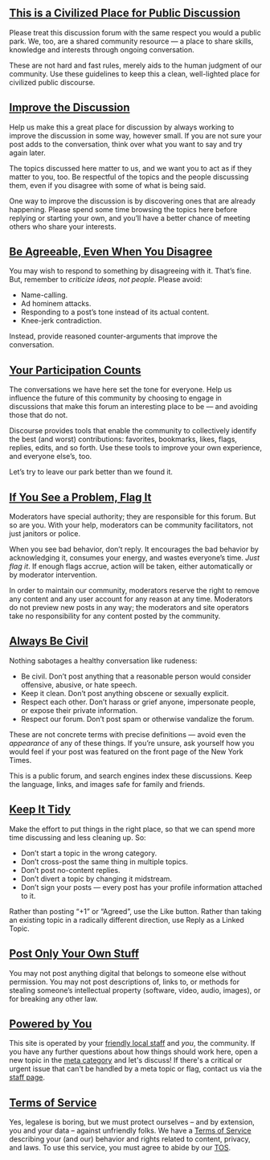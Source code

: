 <a name="civilized"></a>

## [This is a Civilized Place for Public Discussion](#civilized)

Please treat this discussion forum with the same respect you would a public park.  We, too, are a shared community resource &mdash; a place to share skills, knowledge and interests through ongoing conversation.

These are not hard and fast rules, merely aids to the human judgment of our community. Use these guidelines to keep this a clean, well-lighted place for civilized public discourse.

<a name="improve"></a>

## [Improve the Discussion](#improve)

Help us make this a great place for discussion by always working to improve the discussion in some way, however small. If you are not sure your post adds to the conversation, think over what you want to say and try again later.

The topics discussed here matter to us, and we want you to act as if they matter to you, too. Be respectful of the topics and the people discussing them, even if you disagree with some of what is being said.

One way to improve the discussion is by discovering ones that are already happening. Please spend some time browsing the topics here before replying or starting your own, and you’ll have a better chance of meeting others who share your interests.

<a name="agreeable"></a>

## [Be Agreeable, Even When You Disagree](#agreeable)

You may wish to respond to something by disagreeing with it. That’s fine. But, remember to _criticize ideas, not people_. Please avoid:

*   Name-calling.
*   Ad hominem attacks.
*   Responding to a post’s tone instead of its actual content.
*   Knee-jerk contradiction.

Instead, provide reasoned counter-arguments that improve the conversation.

<a name="participate"></a>

## [Your Participation Counts](#participate)

The conversations we have here set the tone for everyone. Help us influence the future of this community by choosing to engage in discussions that make this forum an interesting place to be &mdash; and avoiding those that do not.

Discourse provides tools that enable the community to collectively identify the best (and worst) contributions: favorites, bookmarks, likes, flags, replies, edits, and so forth. Use these tools to improve your own experience, and everyone else’s, too.

Let’s try to leave our park better than we found it.

<a name="flag-problems"></a>

## [If You See a Problem, Flag It](#flag-problems)

Moderators have special authority; they are responsible for this forum. But so are you. With your help, moderators can be community facilitators, not just janitors or police.

When you see bad behavior, don’t reply. It encourages the bad behavior by acknowledging it, consumes your energy, and wastes everyone’s time. _Just flag it_. If enough flags accrue, action will be taken, either automatically or by moderator intervention.

In order to maintain our community, moderators reserve the right to remove any content and any user account for any reason at any time. Moderators do not preview new posts in any way; the moderators and site operators take no responsibility for any content posted by the community.

<a name="be-civil"></a>

## [Always Be Civil](#be-civil)

Nothing sabotages a healthy conversation like rudeness:

*   Be civil. Don’t post anything that a reasonable person would consider offensive, abusive, or hate speech.
*   Keep it clean. Don’t post anything obscene or sexually explicit.
*   Respect each other. Don’t harass or grief anyone, impersonate people, or expose their private information.
*   Respect our forum. Don’t post spam or otherwise vandalize the forum.

These are not concrete terms with precise definitions &mdash; avoid even the _appearance_ of any of these things. If you’re unsure, ask yourself how you would feel if your post was featured on the front page of the New York Times.

This is a public forum, and search engines index these discussions. Keep the language, links, and images safe for family and friends.

<a name="keep-tidy"></a>

## [Keep It Tidy](#keep-tidy)

Make the effort to put things in the right place, so that we can spend more time discussing and less cleaning up. So:

*   Don’t start a topic in the wrong category.
*   Don’t cross-post the same thing in multiple topics.
*   Don’t post no-content replies.
*   Don’t divert a topic by changing it midstream.
*   Don’t sign your posts &mdash; every post has your profile information attached to it.

Rather than posting “+1” or “Agreed”, use the Like button. Rather than taking an existing topic in a radically different direction, use Reply as a Linked Topic.

<a name="stealing"></a>

## [Post Only Your Own Stuff](#stealing)

You may not post anything digital that belongs to someone else without permission. You may not post descriptions of, links to, or methods for stealing someone’s intellectual property (software, video, audio, images), or for breaking any other law.

<a name="power"></a>

## [Powered by You](#power)

This site is operated by your [friendly local staff](/about) and *you*, the community. If you have any further questions about how things should work here, open a new topic in the [meta category](/c/meta) and let's discuss! If there's a critical or urgent issue that can't be handled by a meta topic or flag, contact us via the [staff page](/about).

<a name="tos"></a>

## [Terms of Service](#tos)

Yes, legalese is boring, but we must protect ourselves &ndash; and by extension, you and your data &ndash; against unfriendly folks. We have a [Terms of Service](/tos) describing your (and our) behavior and rights related to content, privacy, and laws. To use this service, you must agree to abide by our [TOS](/tos).
